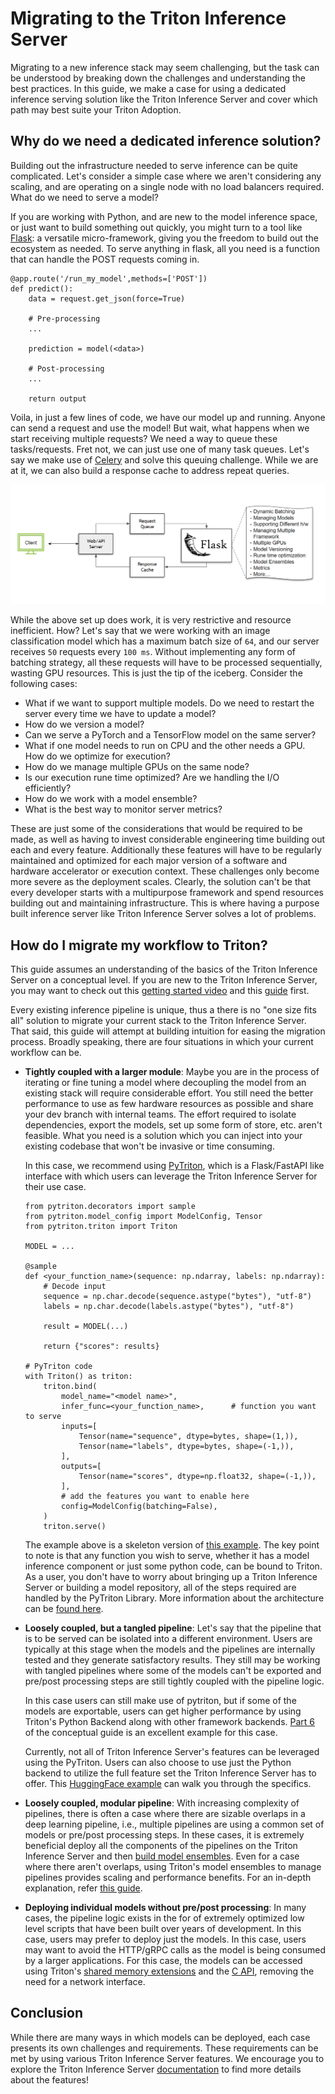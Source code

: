 # Migrating to the Triton Inference Server

Migrating to a new inference stack may seem challenging, but the task can be understood by breaking down the challenges and understanding the best practices. In this guide, we make a case for using a dedicated inference serving solution like the Triton Inference Server and cover which path may best suite your Triton Adoption.

## Why do we need a dedicated inference solution?

Building out the infrastructure needed to serve inference can be quite complicated. Let's consider a simple case where we aren't considering any scaling, and are operating on a single node with no load balancers required. What do we need to serve a model?

If you are working with Python, and are new to the model inference space, or just want to build something out quickly, you might turn to a tool like [Flask](https://flask.palletsprojects.com/en/2.2.x/): a versatile micro-framework, giving you the freedom to build out the ecosystem as needed. To serve anything in flask, all you need is a function that can handle the POST requests coming in. 
```
@app.route('/run_my_model',methods=['POST'])
def predict():
    data = request.get_json(force=True)
    
    # Pre-processing
    ...

    prediction = model(<data>)
    
    # Post-processing
    ...

    return output
```

Voila, in just a few lines of code, we have our model up and running. Anyone can send a request and use the model! But wait, what happens when we start receiving multiple requests? We need a way to queue these tasks/requests. Fret not, we can just use one of many task queues. Let's say we make use of [Celery](https://docs.celeryq.dev/en/stable/getting-started/introduction.html) and solve this queuing challenge. While we are at it, we can also build a response cache to address repeat queries.

![Flask flow diagram](./img/arch.PNG)

While the above set up does work, it is very restrictive and resource inefficient. How? Let's say that we were working with an image classification model which has a maximum batch size of `64`, and our server receives `50` requests every `100 ms`. Without implementing any form of batching strategy, all these requests will have to be processed sequentially, wasting GPU resources. This is just the tip of the iceberg. Consider the following cases:
* What if we want to support multiple models. Do we need to restart the server every time we have to update a model?
* How do we version a model?
* Can we serve a PyTorch and a TensorFlow model on the same server?
* What if one model needs to run on CPU and the other needs a GPU. How do we optimize for execution?
* How do we manage multiple GPUs on the same node?
* Is our execution rune time optimized? Are we handling the I/O efficiently?
* How do we work with a model ensemble?
* What is the best way to monitor server metrics?

These are just some of the considerations that would be required to be made, as well as having to invest considerable engineering time building out each and every feature. Additionally these features will have to be regularly maintained and optimized for each major version of a software and hardware accelerator or execution context. These challenges only become more severe as the deployment scales. Clearly, the solution can't be that every developer starts with a multipurpose framework and spend resources building out and maintaining infrastructure. This is where having a purpose built inference server like Triton Inference Server solves a lot of problems.

## How do I migrate my workflow to Triton?

This guide assumes an understanding of the basics of the Triton Inference Server on a conceptual level. If you are new to the Triton Inference Server, you may want to check out this [getting started video](https://www.youtube.com/watch?v=NQDtfSi5QF4) and this [guide](../Conceptual_Guide/Part_1-model_deployment/README.md) first. 

Every existing inference pipeline is unique, thus a there is no "one size fits all" solution to migrate your current stack to the Triton Inference Server. That said, this guide will attempt at building intuition for easing the migration process. Broadly speaking, there are four situations in which your current workflow can be. 
* **Tightly coupled with a larger module**: Maybe you are in the process of iterating or fine tuning a model where decoupling the model from an existing stack will require considerable effort. You still need the better performance to use as few hardware resources as possible and share your dev branch with internal teams. The effort required to isolate dependencies, export the models, set up some form of store, etc. aren't feasible. What you need is a solution which you can inject into your existing codebase that won't be invasive or time consuming. 

    In this case, we recommend using [PyTriton](https://github.com/triton-inference-server/pytriton), which is a Flask/FastAPI like interface with which users can leverage the Triton Inference Server for their use case.
    ```
    from pytriton.decorators import sample
    from pytriton.model_config import ModelConfig, Tensor
    from pytriton.triton import Triton

    MODEL = ...

    @sample
    def <your_function_name>(sequence: np.ndarray, labels: np.ndarray):
        # Decode input
        sequence = np.char.decode(sequence.astype("bytes"), "utf-8") 
        labels = np.char.decode(labels.astype("bytes"), "utf-8")

        result = MODEL(...)
        
        return {"scores": results}

    # PyTriton code
    with Triton() as triton:
        triton.bind(
            model_name="<model name>",
            infer_func=<your_function_name>,      # function you want to serve
            inputs=[
                Tensor(name="sequence", dtype=bytes, shape=(1,)),
                Tensor(name="labels", dtype=bytes, shape=(-1,)),
            ],
            outputs=[
                Tensor(name="scores", dtype=np.float32, shape=(-1,)),
            ],
            # add the features you want to enable here
            config=ModelConfig(batching=False),
        )
        triton.serve()
    ```
    The example above is a skeleton version of [this example](https://github.com/triton-inference-server/pytriton/tree/main/examples/huggingface_bart_pytorch). The key point to note is that any function you wish to serve, whether it has a model inference component or just some python code, can be bound to Triton. As a user, you don't have to worry about bringing up a Triton Inference Server or building a model repository, all of the steps required are handled by the PyTriton Library. More information about the architecture can be [found here](https://github.com/triton-inference-server/pytriton#architecture). 

* **Loosely coupled, but a tangled pipeline**: Let's say that the pipeline that is to be served can be isolated into a different environment. Users are typically at this stage when the models and the pipelines are internally tested and they generate satisfactory results. They still may be working with tangled pipelines where some of the models can't be exported and pre/post processing steps are still tightly coupled with the pipeline logic.

    In this case users can still make use of pytriton, but if some of the models are exportable, users can get higher performance by using Triton's Python Backend along with other framework backends. [Part 6](../Conceptual_Guide/Part_6-building_complex_pipelines/README.md) of the conceptual guide is an excellent example for this case.

    Currently, not all of Triton Inference Server's features can be leveraged using the PyTriton. Users can also choose to use just the Python backend to utilize the full feature set the Triton Inference Server has to offer. This [HuggingFace example](../HuggingFace/README.md#deploying-on-the-python-backend) can walk you through the specifics.


* **Loosely coupled, modular pipeline**: With increasing complexity of pipelines, there is often a case where there are sizable overlaps in a deep learning pipeline, i.e., multiple pipelines are using a common set of models or pre/post processing steps. In these cases, it is extremely beneficial deploy all the components of the pipelines on the Triton Inference Server and then [build model ensembles](https://github.com/triton-inference-server/server/blob/main/docs/user_guide/architecture.md#ensemble-models). Even for a case where there aren't overlaps, using Triton's model ensembles to manage pipelines provides scaling and performance benefits. For an in-depth explanation, refer [this guide](../Conceptual_Guide/Part_5-Model_Ensembles/README.md).

* **Deploying individual models without pre/post processing**: In many cases, the pipeline logic exists in the for of extremely optimized low level scripts that have been built over years of development. In this case, users may prefer to deploy just the models. In this case, users may want to avoid the HTTP/gRPC calls as the model is being consumed by a larger applications. For this case, the models can be accessed using Triton's [shared memory extensions](https://github.com/triton-inference-server/server/blob/main/docs/protocol/extension_shared_memory.md#shared-memory-extension) and the [C API](https://github.com/triton-inference-server/server/blob/main/docs/customization_guide/inference_protocols.md#in-process-triton-server-api), removing the need for a network interface.

## Conclusion

While there are many ways in which models can be deployed, each case presents its own challenges and requirements. These requirements can be met by using various Triton Inference Server features. We encourage you to explore the Triton Inference Server [documentation](https://docs.nvidia.com/deeplearning/triton-inference-server/user-guide/docs/index.html) to find more details about the features!
